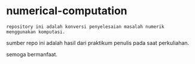 # numerical-computation
```
repository ini adalah konversi penyelesaian masalah numerik menggunakan komputasi.
```


sumber repo ini adalah hasil dari praktikum penulis pada saat perkuliahan.

semoga bermanfaat.
